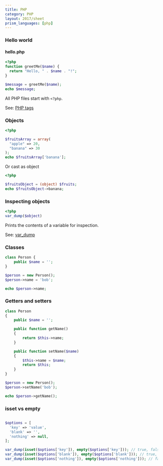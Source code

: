 ```yaml
---
title: PHP
category: PHP
layout: 2017/sheet
prism_languages: [php]
---
```


### Hello world

#### hello.php

```php
<?php
function greetMe($name) {
  return "Hello, " . $name . "!";
}

$message = greetMe($name);
echo $message;
```

All PHP files start with `<?php`.

See: [PHP tags](http://php.net/manual/en/language.basic-syntax.phptags.php)

### Objects

```php
<?php

$fruitsArray = array(
  "apple" => 20,
  "banana" => 30
);
echo $fruitsArray['banana'];
```

Or cast as object

```php
<?php

$fruitsObject = (object) $fruits;
echo $fruitsObject->banana;
``` 

### Inspecting objects

```php
<?php
var_dump($object)
```

Prints the contents of a variable for inspection.

See: [var_dump](http://php.net/var_dump)

### Classes

```php
class Person {
    public $name = '';
}

$person = new Person();
$person->name = 'bob';

echo $person->name;
```

### Getters and setters

```php
class Person 
{
    public $name = '';

    public function getName()
    {
        return $this->name;
    }

    public function setName($name)
    {
        $this->name = $name;
        return $this;
    }
}

$person = new Person();
$person->setName('bob');

echo $person->getName();
```

### isset vs empty
```php

$options = [
  'key' => 'value',
  'blank' => '',
  'nothing' => null,
];

var_dump(isset($options['key']), empty($options['key'])); // true, false
var_dump(isset($options['blank']), empty($options['blank'])); // true, true
var_dump(isset($options['nothing']), empty($options['nothing'])); // false, true

```
